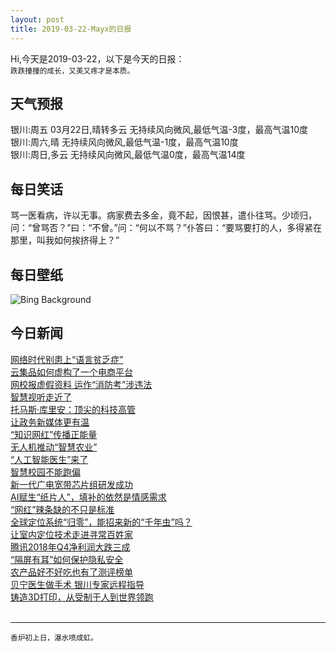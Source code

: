 ```yaml
---
layout: post
title: 2019-03-22-Mayx的日报
---
```


Hi,今天是2019-03-22，以下是今天的日报：<br><small>
跌跌撞撞的成长，又美又疼才是本质。</small><!--more-->
## 天气预报
银川:周五 03月22日,晴转多云 无持续风向微风,最低气温-3度，最高气温10度<br>银川:周六,晴 无持续风向微风,最低气温-1度，最高气温10度<br>银川:周日,多云 无持续风向微风,最低气温0度，最高气温14度
## 每日笑话
骂一医看病，许以无事。病家费去多金，竟不起，因恨甚，遣仆往骂。少顷归，问：“曾骂否？”曰：“不曾。”问：“何以不骂？”仆答曰：“要骂要打的人，多得紧在那里，叫我如何挨挤得上？”
## 每日壁纸
![Bing Background](https://cn.bing.com/th?id=OHR.BaobabGrove_EN-US7192320220_1920x1080.jpg&rf=NorthMale_1920x1080.jpg&pid=hp "A baobab grove near Bandia Wildlife Reserve in Senegal (© Frans Lanting/plainpicture)")
## 今日新闻

[网络时代别患上“语言贫乏症”](http://it.people.com.cn/n1/2019/0322/c1009-30989049.html)   
[云集品如何虚构了一个电商平台](http://it.people.com.cn/n1/2019/0322/c1009-30989065.html)   
[网校报虚假资料 运作“消防考”涉违法](http://it.people.com.cn/n1/2019/0322/c1009-30989060.html)   
[智慧视听走近了](http://it.people.com.cn/n1/2019/0322/c1009-30989078.html)   
[托马斯·库里安：顶尖的科技高管](http://it.people.com.cn/n1/2019/0322/c1009-30989013.html)   
[让政务新媒体更有温](http://it.people.com.cn/n1/2019/0322/c1009-30989011.html)   
[“知识网红”传播正能量](http://it.people.com.cn/n1/2019/0322/c1009-30989012.html)   
[无人机推动“智慧农业”](http://it.people.com.cn/n1/2019/0322/c1009-30989007.html)   
[“人工智能医生”来了](http://it.people.com.cn/n1/2019/0322/c1009-30989009.html)   
[智慧校园不能跑偏](http://it.people.com.cn/n1/2019/0322/c1009-30989008.html)   
[新一代广电宽带芯片组研发成功](http://it.people.com.cn/n1/2019/0322/c1009-30989473.html)   
[AI赋生“纸片人”，填补的依然是情感需求](http://it.people.com.cn/n1/2019/0322/c1009-30989513.html)   
[“网红”辣条缺的不只是标准](http://it.people.com.cn/n1/2019/0322/c1009-30989500.html)   
[全球定位系统“归零”，能招来新的“千年虫”吗？](http://it.people.com.cn/n1/2019/0322/c1009-30989478.html)   
[让室内定位技术走进寻常百姓家](http://it.people.com.cn/n1/2019/0322/c1009-30989493.html)   
[腾讯2018年Q4净利润大跌三成](http://it.people.com.cn/n1/2019/0322/c1009-30989282.html)   
[“隔屏有耳”如何保护隐私安全](http://it.people.com.cn/n1/2019/0322/c1009-30989096.html)   
[农产品好不好吃也有了测评榜单](http://it.people.com.cn/n1/2019/0322/c1009-30989171.html)   
[贝宁医生做手术 银川专家远程指导](http://it.people.com.cn/n1/2019/0322/c1009-30989459.html)   
[铸造3D打印，从受制于人到世界领跑](http://it.people.com.cn/n1/2019/0322/c1009-30989446.html)   
<br />

***

<small>香炉初上日，瀑水喷成虹。</small>
